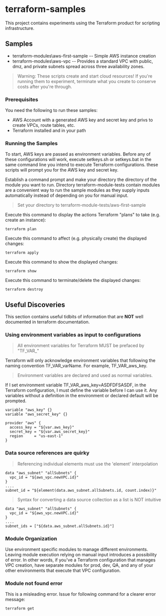 # terraform-samples

This project contains experiments using the Terraform product for scripting infrastructure.

## Samples

* terraform-modules\aws-first-sample -- Simple AWS instance creation
* terraform-modules\aws-vpc -- Provides a standard VPC with public, dmz, and private subnets spread across three availability zones.

> Warning:  These scripts create and start cloud resources!  If you're running them to experiment, terminate what you create to conserve costs after you're through.

### Prerequisites

You need the following to run these samples:
* AWS Account with a generated AWS key and secret key and privs to create VPCs, route tables, etc.
* Terraform installed and in your path

### Running the Samples

To start, AWS keys are passed as environment variables.  Before any of these configurations will work,
execute setkeys.sh or setkeys.bat in the same command line you intend to execute Terraform configurations.
these scripts will prompt you for the AWS key and secret key.

Establish a command prompt and make your directory the directory of the module you want to run. Directory
terraform-module-tests contain modules are a convenient way to run the sample modules as they supply inputs automatically
instead of depending on you for manual input.

> Set your directory to terraform-module-tests/aws-first-sample

Execute this command to display the actions Terraform "plans" to take (e.g. create an instance):
```  
terraform plan
```  

Execute this command to affect (e.g. physically create) the displayed changes:
```  
terraform apply
```  

Execute this command to show the displayed changes:
```  
terraform show
```  

Execute this command to terminate/delete the displayed changes:
```  
terraform destroy
```  

## Useful Discoveries

This section contains useful tidbits of information that are **NOT** well documented in terraform documentation.

### Using environment variables as input to configurations
> All environment variables for Terraform MUST be prefaced by "TF_VAR_"

Terraform will only acknowledge environment variables that following the naming convention TF_VAR_varName.  For example, TF_VAR_aws_key.

> Environment variables are declared and used as normal variables.

If I set environment variable TF_VAR_aws_key=ASDFDFSASDF, in the Terraform configuration, I must define the variable
before I can use it.  Any variables without a definition in the environment or declared default will be prompted.

```  
variable "aws_key" {}
variable "aws_secret_key" {}

provider "aws" {
  access_key = "${var.aws_key}"
  secret_key = "${var.aws_secret_key}"
  region     = "us-east-1"
}
```  

### Data source references are quirky

> Referencing individual elements must use the 'element' interpolation

```  
data "aws_subnet" "allSubnets" {
  vpc_id = "${aws_vpc.newVPC.id}"
}
....
subnet_id = "${element(data.aws_subnet.allSubnets.id, count.index)}"
```  

> Syntax for converting a data source collection as a list is NOT intuitive

```  
data "aws_subnet" "allSubnets" {
  vpc_id = "${aws_vpc.newVPC.id}"
}
....
subnet_ids = ["${data.aws_subnet.allSubnets.id}"]
```  

### Module Organization

Use environment specific modules to manage different environments. Leaving module execution relying on manual input
introduces a possibility of error.  In other words, if you've a Terraform configuration that manages VPC creation, have
separate modules for prod, dev, QA, and any of your other environments that execute that VPC configuration.

### Module not found error

This is a misleading error.  Issue for following command for a clearer error message:

```  
terraform get
```  
